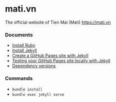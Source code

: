 # mati.vn

The official website of Tien Mai (Mati)
https://mati.vn

### Documents

- [Install Ruby](https://www.ruby-lang.org/en/documentation/installation/#apt)
- [Install Jekyll](https://jekyllrb.com/docs/installation/ubuntu/)
- [Create a GitHub Pages site with Jekyll](https://docs.github.com/en/pages/setting-up-a-github-pages-site-with-jekyll/creating-a-github-pages-site-with-jekyll)
- [Testing your GitHub Pages site locally with Jekyll](https://docs.github.com/en/pages/setting-up-a-github-pages-site-with-jekyll/testing-your-github-pages-site-locally-with-jekyll)
- [Dependency versions](https://pages.github.com/versions/)

### Commands

- `bundle install`
- `bundle exec jekyll serve`